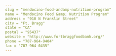 ```yaml
---
slug = "mendocino-food-andamp-nutrition-program"
name = "Mendocino Food &amp; Nutrition Program"
address = "910 N Franklin Street"
city = "Ft. Bragg"
state = "CA"
postal = "95437"
website = "http://www.fortbraggfoodbank.org/"
phone = "707-964-9404"
fax = "707-964-0435"
---
```

